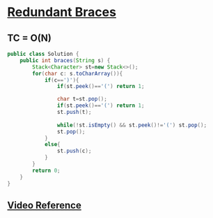 # **[Redundant Braces](interviewbit.com/problems/redundant-braces/)**
## **TC = O(N)**
```java
public class Solution {
    public int braces(String s) {
        Stack<Character> st=new Stack<>();
        for(char c: s.toCharArray()){
            if(c==')'){
                if(st.peek()=='(') return 1;

                char t=st.pop();
                if(st.peek()=='(') return 1;
                st.push(t);
                
                while(!st.isEmpty() && st.peek()!='(') st.pop();
                st.pop();
            }
            else{
                st.push(c);
            }
        }
        return 0;
    }
}
```
## **[Video Reference](https://youtu.be/aMPXhEdpXFA)**